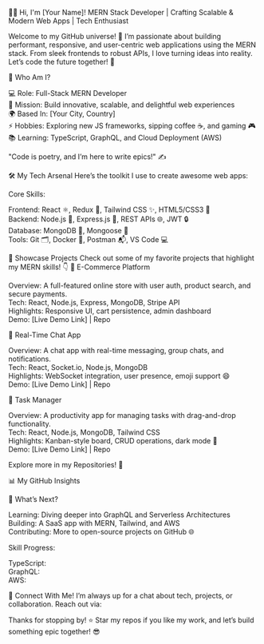 
  


👨‍💻 Hi, I'm [Your Name]!
MERN Stack Developer | Crafting Scalable & Modern Web Apps | Tech Enthusiast

  Welcome to my GitHub universe! 🌌
  I’m passionate about building performant, responsive, and user-centric web applications using the MERN stack. From sleek frontends to robust APIs, I love turning ideas into reality. Let’s code the future together! 🚀



  
  
  
  



🌟 Who Am I?

💻 Role: Full-Stack MERN Developer  
🎯 Mission: Build innovative, scalable, and delightful web experiences  
🌍 Based In: [Your City, Country]  
⚡ Hobbies: Exploring new JS frameworks, sipping coffee ☕, and gaming 🎮  
📚 Learning: TypeScript, GraphQL, and Cloud Deployment (AWS)


"Code is poetry, and I’m here to write epics!" ✍️


🛠️ My Tech Arsenal
Here’s the toolkit I use to create awesome web apps:

  


Core Skills:

Frontend: React ⚛️, Redux 🔄, Tailwind CSS ✨, HTML5/CSS3 🎨  
Backend: Node.js 🌱, Express.js 🚂, REST APIs 🌐, JWT 🔒  
Database: MongoDB 🍃, Mongoose 🦡  
Tools: Git 🗂️, Docker 🐳, Postman 📬, VS Code 💻


🚀 Showcase Projects
Check out some of my favorite projects that highlight my MERN skills! 👇
🛒 E-Commerce Platform

Overview: A full-featured online store with user auth, product search, and secure payments.  
Tech: React, Node.js, Express, MongoDB, Stripe API  
Highlights: Responsive UI, cart persistence, admin dashboard  
Demo: [Live Demo Link] | Repo

💬 Real-Time Chat App

Overview: A chat app with real-time messaging, group chats, and notifications.  
Tech: React, Socket.io, Node.js, MongoDB  
Highlights: WebSocket integration, user presence, emoji support 😄  
Demo: [Live Demo Link] | Repo

📝 Task Manager

Overview: A productivity app for managing tasks with drag-and-drop functionality.  
Tech: React, Node.js, MongoDB, Tailwind CSS  
Highlights: Kanban-style board, CRUD operations, dark mode 🌙  
Demo: [Live Demo Link] | Repo


Explore more in my Repositories! 📂


📊 My GitHub Insights

  
  


  



🌱 What’s Next?

Learning: Diving deeper into GraphQL and Serverless Architectures  
Building: A SaaS app with MERN, Tailwind, and AWS  
Contributing: More to open-source projects on GitHub 🌐

Skill Progress:

TypeScript:   
GraphQL:   
AWS: 


💬 Connect With Me!
I’m always up for a chat about tech, projects, or collaboration. Reach out via:  

  
  
  
  




  Thanks for stopping by! ⭐ Star my repos if you like my work, and let’s build something epic together! 😎



  
